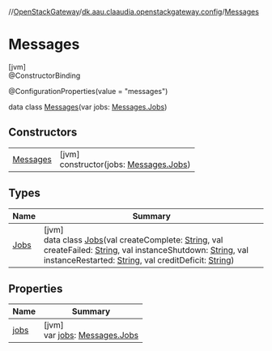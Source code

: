//[OpenStackGateway](../../../index.md)/[dk.aau.claaudia.openstackgateway.config](../index.md)/[Messages](index.md)

# Messages

[jvm]\
@ConstructorBinding

@ConfigurationProperties(value = &quot;messages&quot;)

data class [Messages](index.md)(var jobs: [Messages.Jobs](-jobs/index.md))

## Constructors

| | |
|---|---|
| [Messages](-messages.md) | [jvm]<br>constructor(jobs: [Messages.Jobs](-jobs/index.md)) |

## Types

| Name | Summary |
|---|---|
| [Jobs](-jobs/index.md) | [jvm]<br>data class [Jobs](-jobs/index.md)(val createComplete: [String](https://kotlinlang.org/api/latest/jvm/stdlib/kotlin/-string/index.html), val createFailed: [String](https://kotlinlang.org/api/latest/jvm/stdlib/kotlin/-string/index.html), val instanceShutdown: [String](https://kotlinlang.org/api/latest/jvm/stdlib/kotlin/-string/index.html), val instanceRestarted: [String](https://kotlinlang.org/api/latest/jvm/stdlib/kotlin/-string/index.html), val creditDeficit: [String](https://kotlinlang.org/api/latest/jvm/stdlib/kotlin/-string/index.html)) |

## Properties

| Name | Summary |
|---|---|
| [jobs](jobs.md) | [jvm]<br>var [jobs](jobs.md): [Messages.Jobs](-jobs/index.md) |
